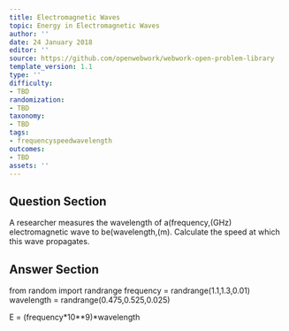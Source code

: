 ```yaml
---
title: Electromagnetic Waves
topic: Energy in Electromagnetic Waves
author: ''
date: 24 January 2018
editor: ''
source: https://github.com/openwebwork/webwork-open-problem-library
template_version: 1.1
type: ''
difficulty:
- TBD
randomization:
- TBD
taxonomy:
- TBD
tags:
- frequencyspeedwavelength
outcomes:
- TBD
assets: ''
---
```


## Question Section 

 
A researcher measures the wavelength of a(frequency,(GHz) electromagnetic wave to be(wavelength,(m).
Calculate the speed at which this wave propagates.



## Answer Section

from random import randrange
frequency = randrange(1.1,1.3,0.01)
wavelength = randrange(0.475,0.525,0.025)

E = (frequency*10**9)*wavelength